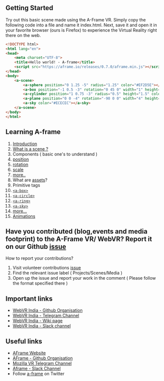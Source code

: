 ## Getting Started
Try out this basic scene made using the A-Frame VR. Simply copy the following code into a file and name it index.html. Next, save it and open it in your favorite browser (ours is Firefox) to experience the Virtual Reality right there on the web.
```html
<!DOCTYPE html>
<html lang="en">
<head>
	<meta charset="UTF-8">
	<title>Hello world! - A-frame</title>
	<script src="https://aframe.io/releases/0.7.0/aframe.min.js"></script>
</head>
<body>
	<a-scene>
  		<a-sphere position="0 1.25 -5" radius="1.25" color="#EF2D5E"></a-sphere>
  		<a-box position="-1 0.5 -3" rotation="0 45 0" width="1" height="1" depth="1" color="#4CC3D9"></a-box>
  		<a-cylinder position="1 0.75 -3" radius="0.5" height="1.5" color="#FFC65D"></a-cylinder>
  		<a-plane position="0 0 -4" rotation="-90 0 0" width="4" height="4" color="#7BC8A4"></a-plane>
  		<a-sky color="#ECECEC"></a-sky>
	</a-scene>
</body>
</html>
```
## Learning A-frame
1. [Introduction](https://aframe.io/docs/0.7.0/introduction/)
2. [What is a scene ?](https://aframe.io/docs/0.7.0/core/scene.html)
3. Components ( basic one's to understand )
  1. [position](https://aframe.io/docs/0.7.0/components/position.html)
  2. [rotation](https://aframe.io/docs/0.7.0/components/rotation.html)
  3. [scale](https://aframe.io/docs/0.7.0/components/scale.html)
  4. [more..](https://aframe.io/docs/0.7.0/core/component.html)
4. What are [assets](https://aframe.io/docs/0.7.0/core/asset-management-system.html)?
5. Primitive tags
  1. [`<a-box>`](https://aframe.io/docs/0.7.0/primitives/a-box.html)
  2. [`<a-circle>`](https://aframe.io/docs/0.7.0/primitives/a-circle.html)
  3. [`<a-ring>`](https://aframe.io/docs/0.7.0/primitives/a-ring.html)
  4. [`<a-sky>`](https://aframe.io/docs/0.7.0/primitives/a-sky.html)
  5. [more...](https://aframe.io/docs/0.7.0/primitives)
6. [Animations](https://aframe.io/docs/0.7.0/core/animations.html)

## Have you contributed (blog,events and media footprint) to the A-Frame VR/ WebVR? Report it on our Github [issue](https://github.com/webvr-india/volunteer-contributions/issues)
   How to report your contributions?
   1. Visit volunteer contributions [issue](https://github.com/webvr-india/volunteer-contributions/issues)
   2. Find the relevant issue label ( Projects/Scenes/Media )
   3. Open up the issue and report your work in the comment ( Please follow the format specified there )

## Important links
  * [WebVR India - Github Organisation](https://github.com/webvr-india)
  * [WebVR India - Telegram Channel](https://telegram.me/WebVRIndia)
  * [WebVR India - Wiki page](https://wiki.mozilla.org/India/WebVR/)
  * [WebVR India - Slack channel](https://aframevr.slack.com/archives/india)

## Useful links
  * [AFrame Website](https://aframe.io)
  * [AFrame - Github Organisation](https://github.com/aframevr)
  * [Mozilla VR Telegram Channel](https://telegram.me/MozillaVR)
  * [Aframe - Slack Channel](https://aframevr.slack.com)
  * Follow [a-frame](https://twitter.com/aframevr) on Twitter
